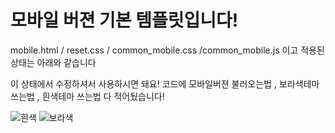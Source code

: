 # 모바일 버젼 기본 템플릿입니다!    

mobile.html / reset.css / common_mobile.css /common_mobile.js 이고 적용된 상태는 아래와 같습니다    

이 상태에서 수정하셔서 사용하시면 돼요!   코드에 모바일버젼 불러오는법 , 보라색테마 쓰는법 , 흰색테마 쓰는법 다 적어뒀습니다!

![흰색](https://user-images.githubusercontent.com/64634992/105448201-32727880-5cb9-11eb-95fc-595d85acd810.png) ![보라색](https://user-images.githubusercontent.com/64634992/105448194-2e465b00-5cb9-11eb-9265-aefce9d1e6fb.png)



